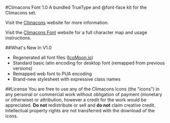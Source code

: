 #Climacons Font 1.0
A bundled TrueType and @font-face kit for the Climacons set.

Visit the <a href="http://adamwhitcroft.com/climacons/">Climacons</a> website for more information.

Visit the [Climacons Font](http://adamwhitcroft.com/climacons/font/) website for a full character map and usage instructions.

##What's New In V1.0
* Regenerated all font files ([IcoMoon.io](http://icomoon.io))
* Standard basic latin encoding for desktop font (remapped from previous versions)
* Remapped web font to PUA encoding
* Brand-new stylesheet with expressive class names

##License
You are free to use any of the Climacons Icons (the "icons") in any personal or commercial work without obligation of payment (monetary or otherwise) or attribution, however a credit for the work would be appreciated. <strong>Do not</strong> redistribute or sell and <strong>do not</strong> claim creative credit. Intellectual property rights are not transferred with the download of the icons.
